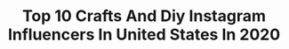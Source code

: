 ---
title: Top 10 Crafts And Diy Instagram Influencers In United States In 2020
description: >-
  Find top crafts and diy Instagram influencers in United States in 2020. Most popular hashtags: #diyproject #crafts #diydecor #handmade.
platform: Instagram
profiles:
  - username: "ocvintagecharm"
    fullname: >-
      Tiffany Hayter
    location: "United States"
    followers: 36477
    engagement: 342
    commentsToLikes: 0.233369
    id: ck0w5833k2cxc0i191jctung4
    verified: false
    hashtags: "#cordlessgluegun, #canvas, #craftinfluencer, #kidsparty"
  - username: "myfourwonders"
    fullname: >-
      deb
    location: "United States"
    followers: 28148
    engagement: 308
    commentsToLikes: 0.129649
    id: ck0w5ra4h51pf0i19z872yayp
    verified: false
    hashtags: "#momminainteasy, #dockatot, #alittleboredoverhere, #riffraffminime"
  - username: "hellosweethome"
    fullname: >-
      S a n d r a
    location: "United States"
    followers: 17052
    engagement: 204
    commentsToLikes: 0.085420
    id: ck55q8ni1c5lj0i110lhu8j7y
    verified: false
    hashtags: "#family, #buonjorno, #mothersdaygift, #daisydiy"
  - username: "annupton.art"
    fullname: >-
      Love+Aloha Art
    location: "United States"
    followers: 188091
    engagement: 141
    commentsToLikes: 0.032346
    id: ck1363zfv4nl10i19kdawqq2s
    verified: false
    hashtags: "#diamond, #sandybeach, #birdwatching, #createdaily"
  - username: "tastycharms"
    fullname: >-
      Tasty Charms
    location: "United States"
    followers: 412266
    engagement: 351
    commentsToLikes: 0.005476
    id: ck8t5o4uoao3d0j78nkz7k02e
    verified: false
    hashtags: "#happy, #tutorials, #instagood, #diyblogger"
  - username: "meaghanmakes"
    fullname: >-
      Meaghan | Cricut Crafts | DIY
    location: "United States"
    followers: 28774
    engagement: 400
    commentsToLikes: 0.217888
    id: ck0w5848k2d4m0i19r0sbk6rj
    verified: false
    hashtags: "#creators, #getcraftey, #cricutbeginner, #sillouettecameo"
  - username: "lovebird_heartworks"
    fullname: >-
      Megan ✂️ Cricut Crafts & DIY
    location: "United States"
    followers: 39860
    engagement: 220
    commentsToLikes: 0.414938
    id: ck0w583ao2cz10i19ys6sa7td
    verified: false
    hashtags: "#crafterslife, #craftingtime, #givelovegetlove, #getittogether"
  - username: "brain60s"
    fullname: >-
      Tricks Crafts Diy 😋🔧
    location: "United States"
    followers: 21253
    engagement: 1018
    commentsToLikes: 0.002966
    id: ck9h9v3j0a2td0j78wlj5axyg
    verified: false
    hashtags: ""
  - username: "weekendcraft"
    fullname: >-
      Michelle | Crafts, DIY, Cricut
    location: "United States"
    followers: 11244
    engagement: 235
    commentsToLikes: 0.169090
    id: ck0w583on2d2e0i19zbrmx1qu
    verified: false
    hashtags: "#facemasks, #realitycheck, #diyfirepit, #grillmaster"
  - username: "itscraftstime"
    fullname: >-
      DAILY CRAFTS & DIY 💡
    location: "United States"
    followers: 56392
    engagement: 527
    commentsToLikes: 0.008989
    id: ck9has571dvji0j78lbxadret
    verified: false
    hashtags: "#masks, #tiktokvideos, #foryou, #helado"
---